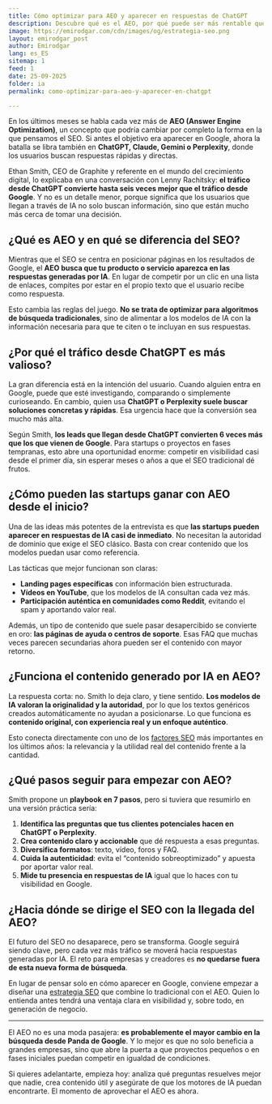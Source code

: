 ```yaml
---
title: Cómo optimizar para AEO y aparecer en respuestas de ChatGPT
description: Descubre qué es el AEO, por qué puede ser más rentable que el SEO tradicional y qué estrategias aplicar para que tu producto aparezca en respuestas de ChatGPT y otros modelos de IA.
image: https://emirodgar.com/cdn/images/og/estrategia-seo.png
layout: emirodgar_post
author: Emirodgar
lang: es_ES
sitemap: 1
feed: 1
date: 25-09-2025
folder: ia
permalink: como-optimizar-para-aeo-y-aparecer-en-chatgpt

---
```


En los últimos meses se habla cada vez más de **AEO (Answer Engine Optimization)**, un concepto que podría cambiar por completo la forma en la que pensamos el SEO. Si antes el objetivo era aparecer en Google, ahora la batalla se libra también en **ChatGPT, Claude, Gemini o Perplexity**, donde los usuarios buscan respuestas rápidas y directas.

Ethan Smith, CEO de Graphite y referente en el mundo del crecimiento digital, lo explicaba en una conversación con Lenny Rachitsky: **el tráfico desde ChatGPT convierte hasta seis veces mejor que el tráfico desde Google**. Y no es un detalle menor, porque significa que los usuarios que llegan a través de IA no solo buscan información, sino que están mucho más cerca de tomar una decisión.

## ¿Qué es AEO y en qué se diferencia del SEO?

Mientras que el SEO se centra en posicionar páginas en los resultados de Google, el **AEO busca que tu producto o servicio aparezca en las respuestas generadas por IA**. En lugar de competir por un clic en una lista de enlaces, compites por estar en el propio texto que el usuario recibe como respuesta.

Esto cambia las reglas del juego. **No se trata de optimizar para algoritmos de búsqueda tradicionales**, sino de alimentar a los modelos de IA con la información necesaria para que te citen o te incluyan en sus respuestas.

## ¿Por qué el tráfico desde ChatGPT es más valioso?

La gran diferencia está en la intención del usuario. Cuando alguien entra en Google, puede que esté investigando, comparando o simplemente curioseando. En cambio, quien usa **ChatGPT o Perplexity suele buscar soluciones concretas y rápidas**. Esa urgencia hace que la conversión sea mucho más alta.

Según Smith, **los leads que llegan desde ChatGPT convierten 6 veces más que los que vienen de Google**. Para startups o proyectos en fases tempranas, esto abre una oportunidad enorme: competir en visibilidad casi desde el primer día, sin esperar meses o años a que el SEO tradicional dé frutos.

## ¿Cómo pueden las startups ganar con AEO desde el inicio?

Una de las ideas más potentes de la entrevista es que **las startups pueden aparecer en respuestas de IA casi de inmediato**. No necesitan la autoridad de dominio que exige el SEO clásico. Basta con crear contenido que los modelos puedan usar como referencia.

Las tácticas que mejor funcionan son claras:

- **Landing pages específicas** con información bien estructurada.  
- **Vídeos en YouTube**, que los modelos de IA consultan cada vez más.  
- **Participación auténtica en comunidades como Reddit**, evitando el spam y aportando valor real.  

Además, un tipo de contenido que suele pasar desapercibido se convierte en oro: **las páginas de ayuda o centros de soporte**. Esas FAQ que muchas veces parecen secundarias ahora pueden ser el contenido con mayor retorno.

## ¿Funciona el contenido generado por IA en AEO?

La respuesta corta: no. Smith lo deja claro, y tiene sentido. **Los modelos de IA valoran la originalidad y la autoridad**, por lo que los textos genéricos creados automáticamente no ayudan a posicionarse. Lo que funciona es **contenido original, con experiencia real y un enfoque auténtico**.

Esto conecta directamente con uno de los [factores SEO](https://emirodgar.com/factores-seo) más importantes en los últimos años: la relevancia y la utilidad real del contenido frente a la cantidad.

## ¿Qué pasos seguir para empezar con AEO?

Smith propone un **playbook en 7 pasos**, pero si tuviera que resumirlo en una versión práctica sería:

1. **Identifica las preguntas que tus clientes potenciales hacen en ChatGPT o Perplexity**.  
2. **Crea contenido claro y accionable** que dé respuesta a esas preguntas.  
3. **Diversifica formatos**: texto, vídeo, foros y FAQ.  
4. **Cuida la autenticidad**: evita el “contenido sobreoptimizado” y apuesta por aportar valor real.  
5. **Mide tu presencia en respuestas de IA** igual que lo haces con tu visibilidad en Google.  

## ¿Hacia dónde se dirige el SEO con la llegada del AEO?

El futuro del SEO no desaparece, pero se transforma. Google seguirá siendo clave, pero cada vez más tráfico se moverá hacia respuestas generadas por IA. El reto para empresas y creadores es **no quedarse fuera de esta nueva forma de búsqueda**.

En lugar de pensar solo en cómo aparecer en Google, conviene empezar a diseñar una [estrategia SEO](https://emirodgar.com/estrategia-seo) que combine lo tradicional con el AEO. Quien lo entienda antes tendrá una ventaja clara en visibilidad y, sobre todo, en generación de negocio.

---

El AEO no es una moda pasajera: **es probablemente el mayor cambio en la búsqueda desde Panda de Google**. Y lo mejor es que no solo beneficia a grandes empresas, sino que abre la puerta a que proyectos pequeños o en fases iniciales puedan competir en igualdad de condiciones.

Si quieres adelantarte, empieza hoy: analiza qué preguntas resuelves mejor que nadie, crea contenido útil y asegúrate de que los motores de IA puedan encontrarte. El momento de aprovechar el AEO es ahora.
